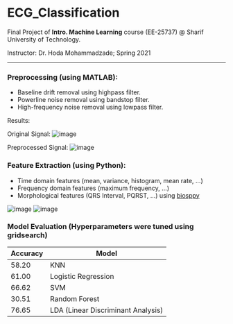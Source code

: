 # ECG_Classification

Final Project of **Intro. Machine Learning** course (EE-25737) @ Sharif University of Technology.

Instructor: Dr. Hoda Mohammadzade; Spring 2021

---

### Preprocessing (using MATLAB):

- Baseline drift removal using highpass filter.
- Powerline noise removal using bandstop filter.
- High-frequency noise removal using lowpass filter.

Results:

Original Signal:
![image](https://user-images.githubusercontent.com/94138466/155301209-35b664ac-7b9b-4e3c-9917-4ba913640f51.png)

Preprocessed Signal:
![image](https://user-images.githubusercontent.com/94138466/155301146-98ee4b8b-beb2-4564-9bf2-f4cbd0f68d60.png)

### Feature Extraction (using Python):

- Time domain features (mean, variance, histogram, mean rate, ...)
- Frequency domain features (maximum frequency, ...)
- Morphological features (QRS Interval, PQRST, ...) using [biosppy](https://biosppy.readthedocs.io/en/stable/)

![image](https://user-images.githubusercontent.com/94138466/155302352-1c21531b-20e2-4785-9d09-7bbee297b5c9.png)
![image](https://user-images.githubusercontent.com/94138466/155302378-9e7a53e8-9a76-4bca-b33c-cda433a793bd.png)

### Model Evaluation (Hyperparameters were tuned using gridsearch)

| Accuracy | Model 
| --------------- | --------------- 
| 58.20 | KNN
| 61.00 | Logistic Regression
| 66.62 | SVM
| 30.51 | Random Forest
| 76.65 | LDA (Linear Discriminant Analysis)


